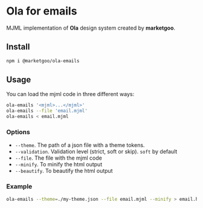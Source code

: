 # Ola for emails

MJML implementation of **Ola** design system created by **marketgoo**.

## Install

```sh
npm i @marketgoo/ola-emails
```

## Usage

You can load the mjml code in three different ways:

```sh
ola-emails '<mjml>...</mjml>'
ola-emails --file 'email.mjml'
ola-emails < email.mjml
```

### Options

- `--theme`. The path of a json file with a theme tokens.
- `--validation`. Validation level (strict, soft or skip). `soft` by default
- `--file`. The file with the mjml code
- `--minify`. To minify the html output
- `--beautify`. To beautify the html output

### Example

```sh
ola-emails --theme=./my-theme.json --file email.mjml --minify > email.html
```
